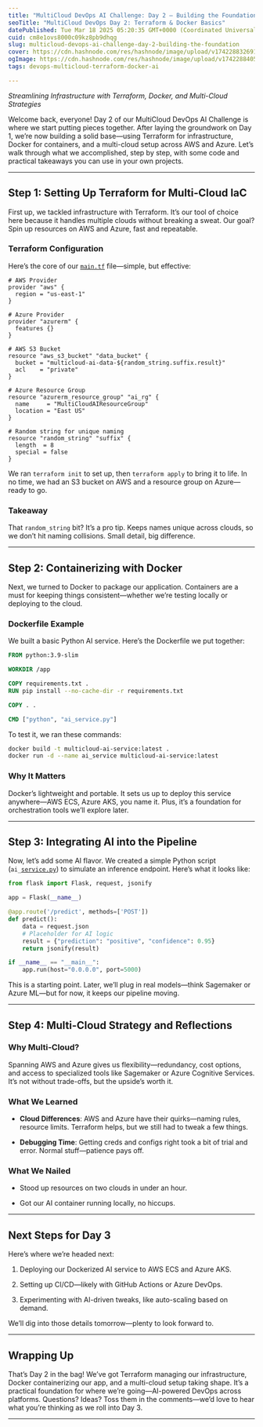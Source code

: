 ```yaml
---
title: "MultiCloud DevOps AI Challenge: Day 2 — Building the Foundation"
seoTitle: "MultiCloud DevOps Day 2: Terraform & Docker Basics"
datePublished: Tue Mar 18 2025 05:20:35 GMT+0000 (Coordinated Universal Time)
cuid: cm8e1ovs8000c09kz8pb9dhqg
slug: multicloud-devops-ai-challenge-day-2-building-the-foundation
cover: https://cdn.hashnode.com/res/hashnode/image/upload/v1742288326919/02ae64e7-4410-41de-826a-e3a674b9a30c.webp
ogImage: https://cdn.hashnode.com/res/hashnode/image/upload/v1742288405767/b7948a0c-10c4-4103-b32c-d0678740aef9.webp
tags: devops-multicloud-terraform-docker-ai

---
```


*Streamlining Infrastructure with Terraform, Docker, and Multi-Cloud Strategies*

Welcome back, everyone! Day 2 of our MultiCloud DevOps AI Challenge is where we start putting pieces together. After laying the groundwork on Day 1, we’re now building a solid base—using Terraform for infrastructure, Docker for containers, and a multi-cloud setup across AWS and Azure. Let’s walk through what we accomplished, step by step, with some code and practical takeaways you can use in your own projects.

---

## Step 1: Setting Up Terraform for Multi-Cloud IaC

First up, we tackled infrastructure with Terraform. It’s our tool of choice here because it handles multiple clouds without breaking a sweat. Our goal? Spin up resources on AWS and Azure, fast and repeatable.

### Terraform Configuration

Here’s the core of our [`main.tf`](http://main.tf) file—simple, but effective:

```plaintext
# AWS Provider
provider "aws" {
  region = "us-east-1"
}

# Azure Provider
provider "azurerm" {
  features {}
}

# AWS S3 Bucket
resource "aws_s3_bucket" "data_bucket" {
  bucket = "multicloud-ai-data-${random_string.suffix.result}"
  acl    = "private"
}

# Azure Resource Group
resource "azurerm_resource_group" "ai_rg" {
  name     = "MultiCloudAIResourceGroup"
  location = "East US"
}

# Random string for unique naming
resource "random_string" "suffix" {
  length  = 8
  special = false
}
```

We ran `terraform init` to set up, then `terraform apply` to bring it to life. In no time, we had an S3 bucket on AWS and a resource group on Azure—ready to go.

### Takeaway

That `random_string` bit? It’s a pro tip. Keeps names unique across clouds, so we don’t hit naming collisions. Small detail, big difference.

---

## Step 2: Containerizing with Docker

Next, we turned to Docker to package our application. Containers are a must for keeping things consistent—whether we’re testing locally or deploying to the cloud.

### Dockerfile Example

We built a basic Python AI service. Here’s the Dockerfile we put together:

```dockerfile
FROM python:3.9-slim

WORKDIR /app

COPY requirements.txt .
RUN pip install --no-cache-dir -r requirements.txt

COPY . .

CMD ["python", "ai_service.py"]
```

To test it, we ran these commands:

```bash
docker build -t multicloud-ai-service:latest .
docker run -d --name ai_service multicloud-ai-service:latest
```

### Why It Matters

Docker’s lightweight and portable. It sets us up to deploy this service anywhere—AWS ECS, Azure AKS, you name it. Plus, it’s a foundation for orchestration tools we’ll explore later.

---

## Step 3: Integrating AI into the Pipeline

Now, let’s add some AI flavor. We created a simple Python script (`ai_`[`service.py`](http://service.py)) to simulate an inference endpoint. Here’s what it looks like:

```python
from flask import Flask, request, jsonify

app = Flask(__name__)

@app.route('/predict', methods=['POST'])
def predict():
    data = request.json
    # Placeholder for AI logic
    result = {"prediction": "positive", "confidence": 0.95}
    return jsonify(result)

if __name__ == "__main__":
    app.run(host="0.0.0.0", port=5000)
```

This is a starting point. Later, we’ll plug in real models—think Sagemaker or Azure ML—but for now, it keeps our pipeline moving.

---

## Step 4: Multi-Cloud Strategy and Reflections

### Why Multi-Cloud?

Spanning AWS and Azure gives us flexibility—redundancy, cost options, and access to specialized tools like Sagemaker or Azure Cognitive Services. It’s not without trade-offs, but the upside’s worth it.

### What We Learned

* **Cloud Differences**: AWS and Azure have their quirks—naming rules, resource limits. Terraform helps, but we still had to tweak a few things.
    
* **Debugging Time**: Getting creds and configs right took a bit of trial and error. Normal stuff—patience pays off.
    

### What We Nailed

* Stood up resources on two clouds in under an hour.
    
* Got our AI container running locally, no hiccups.
    

---

## Next Steps for Day 3

Here’s where we’re headed next:

1. Deploying our Dockerized AI service to AWS ECS and Azure AKS.
    
2. Setting up CI/CD—likely with GitHub Actions or Azure DevOps.
    
3. Experimenting with AI-driven tweaks, like auto-scaling based on demand.
    

We’ll dig into those details tomorrow—plenty to look forward to.

---

## Wrapping Up

That’s Day 2 in the bag! We’ve got Terraform managing our infrastructure, Docker containerizing our app, and a multi-cloud setup taking shape. It’s a practical foundation for where we’re going—AI-powered DevOps across platforms. Questions? Ideas? Toss them in the comments—we’d love to hear what you’re thinking as we roll into Day 3.

---